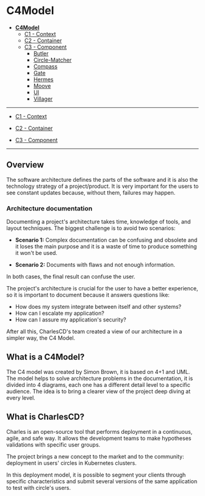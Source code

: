 # C4Model

* [**C4Model**](/docs/README.md)
  * [C1 -  Context](/docs/C1%20-%20%20Context/README.md)
  * [C2 - Container](/docs/C2%20-%20Container/README.md)
  * [C3 -  Component](/docs/C3%20-%20%20Component/README.md)
    * [Butler](/docs/C3%20-%20%20Component/Butler/README.md)
    * [Circle-Matcher](/docs/C3%20-%20%20Component/Circle-Matcher/README.md)
    * [Compass](/docs/C3%20-%20%20Component/Compass/README.md)
    * [Gate](/docs/C3%20-%20%20Component/Gate/README.md)
    * [Hermes](/docs/C3%20-%20%20Component/Hermes/README.md)
    * [Moove](/docs/C3%20-%20%20Component/Moove/README.md)
    * [UI](/docs/C3%20-%20%20Component/UI/README.md)
    * [Villager](/docs/C3%20-%20%20Component/Villager/README.md)

---

- [C1 -  Context](/docs/C1%20-%20%20Context/README.md)

- [C2 - Container](/docs/C2%20-%20Container/README.md)

- [C3 -  Component](/docs/C3%20-%20%20Component/README.md)

---

## **Overview**

The software architecture defines the parts of the software and it is also the technology strategy of a project/product. It is very important for the users to see constant updates because, without them, failures may happen.

### Architecture documentation 
Documenting a project's architecture takes time, knowledge of tools, and layout techniques. The biggest challenge is to avoid two scenarios: 

- **Scenario 1:** Complex documentation can be confusing and obsolete and it loses the main purpose and it is a waste of time to produce something it won't be used. 

- **Scenario 2:** Documents with flaws and not enough information.

In both cases, the final result can confuse the user. 

The project's architecture is crucial for the user to have a better experience, so it is important to document because it answers questions like: 
- How does my system integrate between itself and other systems? 
- How can I escalate my application? 
- How can I assure my application's security? 

After all this, CharlesCD's team created a view of our architecture in a simpler way, the C4 Model.


## **What is a C4Model?**

The C4 model was created by Simon Brown, it is based on 4+1 and UML. The model helps to solve architecture problems in the documentation, it is divided into 4 diagrams, each one has a different detail level to a specific audience. The idea is to bring a clearer view of the project deep diving at every level. 


## **What is CharlesCD?**

Charles is an open-source tool that performs deployment in a continuous, agile, and safe way. It allows the development teams to make hypotheses validations with specific user groups.

The project brings a new concept to the market and to the community: deployment in users' circles in Kubernetes clusters.

In this deployment model, it is possible to segment your clients through specific characteristics and submit several versions of the same application to test with circle's users.